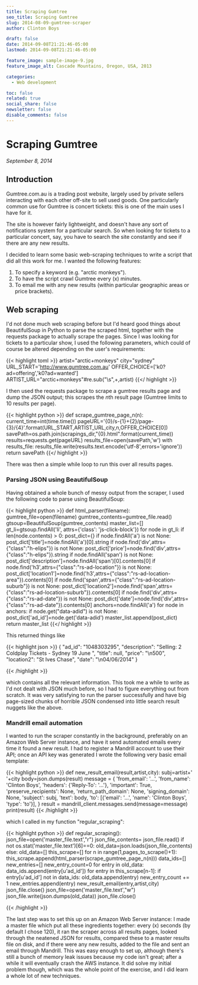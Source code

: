 ```yaml
---
title: Scraping Gumtree
seo_title: Scraping Gumtree
slug: 2014-08-09-gumtree-scraper
author: Clinton Boys

draft: false
date: 2014-09-08T21:21:46-05:00
lastmod: 2014-09-08T21:21:46-05:00

feature_image: sample-image-9.jpg
feature_image_alt: Cascade Mountains, Oregon, USA, 2013

categories:
  - Web development

toc: false
related: true
social_share: false
newsletter: false
disable_comments: false
---
```


# Scraping Gumtree

*September 8, 2014*

## Introduction

Gumtree.com.au is a trading post website, largely used by private sellers interacting with each other off-site to sell used goods. One particularly common use for Gumtree is concert tickets: this is one of the main uses I have for it. 

The site is however fairly lightweight, and doesn't have any sort of notifications system for a particular search. So when looking for tickets to a particular concert, say, you have to search the site constantly and see if there are any new results.

I decided to learn some basic web-scraping techniques to write a script that did all this work for me. I wanted the following features:

1. To specify a keyword (e.g. "arctic monkeys"). 
2. To have the script crawl Gumtree every \(x\) minutes. 
3. To email me with any new results (within particular geographic areas or price brackets). 

## Web scraping

I'd not done much web scraping before but I'd heard good things about BeautifulSoup in Python to parse the scraped html, together with the requests package to actually scrape the pages. Since I was looking for tickets to a particular show, I used the following parameters, which could of course be altered depending on the user's requirements:

{{< highlight toml >}}
    artist="arctic+monkeys"
    city="sydney"
    URL_START='http://www.gumtree.com.au'
    OFFER_CHOICE=['k0?ad=offering','k0?ad=wanted']
    ARTIST_URL="arctic+monkeys"#re.sub("\s",+,artist)
{{</ highlight >}}

I then used the requests package to scrape a gumtree results page and dump the JSON output; this scrapes the $n$th result page (Gumtree limits to 10 results per page). 

{{< highlight python >}}
def scrape_gumtree_page_n(n):
    current_time=int(time.time())
    pageURL='{0}/s-{1}+{2}/page-{3}/{4}'.format(URL_START,ARTIST_URL,city,n,OFFER_CHOICE[0])
    savePath=os.path.join(scrapings_dir,"{0}.html".format(current_time))
    results=requests.get(pageURL)
    results_file=open(savePath,'w')
    with results_file:
        results_file.write(results.text.encode('utf-8',errors='ignore'))
    return savePath
{{</ highlight >}}

There was then a simple while loop to run this over all results pages. 

### Parsing JSON using BeautifulSoup

Having obtained a whole bunch of messy output from the scraper, I used the following code to parse using BeautifulSoup:

{{< highlight python >}}
def html_parser(filename):
    gumtree_file=open(filename)
    gumtree_contents=gumtree_file.read()
    gtsoup=BeautifulSoup(gumtree_contents)
    master_list=[]
    gt_li=gtsoup.findAll('li', attrs={'class': 'js-click-block'})
    for node in gt_li:
        if len(node.contents) > 0:
            post_dict={}
            if node.findAll('a') is not None:
                post_dict['title']=node.findAll('a')[0].string
            if node.find('div',attrs={"class":"h-elips"}) is not None:
                post_dict['price']=node.find('div',attrs={"class":"h-elips"}).string
            if node.findAll('span') is not None:
                post_dict['description']=node.findAll('span')[0].contents[0]
            if node.find('h3',attrs={"class":"rs-ad-location"}) is not None:
                post_dict['location1']=node.find('h3',attrs={"class":"rs-ad-location-area"}).contents[0]
            if node.find('span',attrs={"class":"rs-ad-location-suburb"}) is not None:
                post_dict['location2']=node.find('span',attrs={"class":"rs-ad-location-suburb"}).contents[0]
            if node.find('div',attrs={"class":"rs-ad-date"}) is not None:
                post_dict['date']=node.find('div',attrs={"class":"rs-ad-date"}).contents[0]
            anchors=node.findAll('a')
            for node in anchors:
                if node.get("data-adid") is not None:
                    post_dict['ad_id']=node.get('data-adid')
            master_list.append(post_dict)
    return master_list
{{</ highlight >}}

This returned things like

{{< highlight json >}}
{
    "ad_id": "1048303295", 
	"description": "Selling: 2 Coldplay Tickets - Sydney 19 June ",
	"title": null, 
	"price": "\n500", 
	"location2": "St Ives Chase", 
	"date": "\n04/06/2014"
}

{{< /highlight >}}

which contains all the relevant information. This took me a while to write as I'd not dealt with JSON much before, so I had to figure everything out from scratch. It was very satisfying to run the parser successfully and have big page-sized chunks of horrible JSON condensed into little search result nuggets like the above.

### Mandrill email automation

I wanted to run the scraper constantly in the background, preferably on an Amazon Web Server instance, and have it send automated emails every time it found a new result. I had to register a Mandrill account to use their API; once an API key was generated I wrote the following very basic email template:

{{< highlight python >}}
def new_result_email(result,artist,city):
    subj=artist+' '+city
    body=json.dumps(result)
    message = {
        'from_email': '...',
        'from_name': 'Clinton Boys',
        'headers': {'Reply-To': '...'},
        'important': True,
        'preserve_recipients': None,
        'return_path_domain': None,
        'signing_domain': None,
        'subject': subj,
        'text': body,
        'to': [{'email': '...',
                'name': 'Clinton Boys',
                'type': 'to'}],
    }
    result = mandrill_client.messages.send(message=message)
    print(result)
{{< /highlight >}}

which I called in my function "regular_scraping":

{{< highlight python >}}
def regular_scraping():
    json_file=open('master_file.text',"r")
    json_file_contents= json_file.read()
    if not os.stat('master_file.text')[6]==0:
        old_data=json.loads(json_file_contents)
    else:
        old_data=[]
    this_scrape=[]
    for n in range(1,pages_to_scrape()+1):
        this_scrape.append(html_parser(scrape_gumtree_page_n(n)))
        data_ids=[]
        new_entries=[]
        new_entry_count=0
        for entry in old_data:
            data_ids.append(entry[u'ad_id'])
        for entry in this_scrape[n-1]:
            if entry[u'ad_id'] not in data_ids:
                old_data.append(entry)
                new_entry_count += 1
                new_entries.append(entry)
                new_result_email(entry,artist,city)
    json_file.close()
    json_file=open('master_file.text',"w")
    json_file.write(json.dumps(old_data))
    json_file.close()

{{< /highlight >}}

The last step was to set this up on an Amazon Web Server instance: I made a master file which put all these ingredients together: every \(x\) seconds (by default I chose 120), it ran the scraper across all results pages, looked through the neatened JSON for results, compared these to a master results file on disk, and if there were any new results, added to the file and sent an email through Mandrill. This was easy enough to set up, although there's still a bunch of memory leak issues because my code isn't great; after a while it will eventually crash the AWS instance. It did solve my initial problem though, which was the whole point of the exercise, and I did learn a whole lot of new techniques. 








